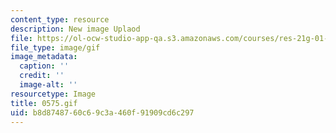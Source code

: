 ```yaml
---
content_type: resource
description: New image Uplaod
file: https://ol-ocw-studio-app-qa.s3.amazonaws.com/courses/res-21g-01-kana-spring-2010/b8d8748760c69c3a460f91909cd6c297_0575.gif
file_type: image/gif
image_metadata:
  caption: ''
  credit: ''
  image-alt: ''
resourcetype: Image
title: 0575.gif
uid: b8d87487-60c6-9c3a-460f-91909cd6c297
---
```

